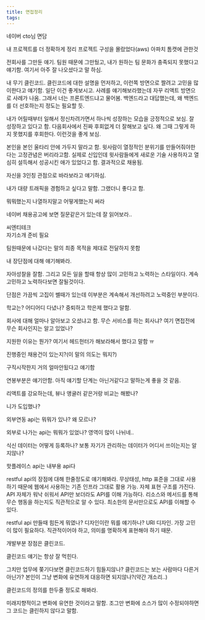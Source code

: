 ```yaml
---
title: 면접정리
tags:
---
```


네이버 cto님 면담  

내 프로젝트를 더 정확하게 정리
프로젝트 구성을 몰랐었다(aws)
아파치 톰캣에 관한것

전회사를 그만둔 얘기.
팀원 때문에 그만뒀고, 내가 원하는 팀 문화가 충족되지 못했다고 얘기함. 여기서 아주 잘 나오셨다고 말 하심.

내 무기
클린코드.
클린코드에 대한 설명을 먼저하고, 이런쪽 방면으로 짤려고 고민을 많이한다고 얘기함. 일단 이건 좋게보시고.
사례를 얘기해보라했는데 자꾸 리액트 방면으로 사례가 나옴. 그래서 너는 프론트엔드냐고 물어봄.
백엔드라고 대답했는데, 왜 백엔드를 더 선호하는지 정도는 필요할 듯.

내가 어릴때부터 일해서 정신차려가면서 하나씩 성장하는 모습을 긍정적으로 보심. 잘 성장하고 있다고 함.
다음회사에서 진짜 후회없게 더 잘해보고 싶다.
왜 그때 그렇게 하지 못했지를 후회한다.
이런것을 좋게 보심.

본인을 본인 울타리 안에 가두지 말라고 함.
윗사람이 열정적인 분위기를 만들어줘야한다는 고정관념은 버리라고함.
실제로 신입인데 윗사람들에게 새로운 기술 사용하자고 열심히 설득해서 성공시킨 애가 있었다고 함. 결과적으로 채용됨.

자신을 3인칭 관점으로 바라보라고 얘기하심.

내가 대량 트래픽을 경험하고 싶다고 말함.
그랬더니 좋다고 함.

뭐뭐했는지 나열하지말고 어떻게했는지 써라

네이버 채용공고에 보면 질문같은거 있는데 잘 읽어보라..


씨엔티테크  
자기소개 준비 필요

팀원때문에 나갔다는 말의 최종 목적을 제대로 전달하지 못함

내 장단점에 대해 얘기해봐라.

자아성찰을 잘함. 그리고 모든 일을 할때 항상 많이 고민하고 노력하는 스타일이다. 계속 고민하고 노력하다보면 잘될것이다.

단점은 가끔씩 고집이 쎌때가 있는데 이부분은 계속해서 개선하려고 노력중인 부분이다.  

학교는? 어디어디 다녔나? 중퇴하고 학은제 했다고 말함.

회사에 대해 얼마나 알아보고 오셨냐고 함. 무슨 서비스를 하는 회사냐? 여기 면접전에 무슨 회사인지는 알고 있었나?

지원한 이유는 뭔가? 여기서 헤드헌터가 해보라해서 했다고 말함 ㅠ 

진행중인 채용건이 있는지?(이 말의 의도는 뭐지?)

구직시작한지 거의 얼마안됬다고 얘기함

연봉부분은 얘기안함. 아직 얘기할 단계는 아닌거같다고 말하는게 좋을 것 같음.

리액트를 강요하는데, 뷰나 앵귤러 같은거랑 비교는 해봤나?

니가 도입했나?

외부연동 api는 뭐뭐가 있나? 왜 모르나?

외부로 나가는 api는 뭐뭐가 있었나? 영역이 많이 나뉘네..

식신 데이터는 어떻게 등록하나? 보통 자기가 관리하는 데이터가 어디서 쓰이는지는 알지않나?

핫플레이스 api는 내부용 api다

restful api의 장점에 대해 한줄정도로 얘기해봐라.
무상태성, http 표준을 그대로 사용하기 때문에 웹에서 사용하는 기존 인프라 그대로 활용 가능. 자체 표현 구조를 가진다. API 자체가 워낙 쉬워서 API만 보더라도 API를 이해 가능하다. 리소스와 메서드를 통해 무슨 행동을 하는지도 직관적으로 알 수 있다. 최소한의 문서만으로도 API를 이해할 수 있다.  

restful api 만들때 힘든게 뭐였나? 디자인이란 뭐를 얘기하나?
URI 디자인. 가장 고민이 많이 필요하다. 직관적이어야 하고, 의미를 명확하게 표현해야 하기 때문.

개발부분 장점은 클린코드.

클린코드 얘기는 항상 잘 먹힌다.

그치만 업무에 쫒기다보면 클린코드하기 힘들지않나? 클린코드는 보는 사람마다 다른거아닌가? 본인이 그냥 변화에 유연하게 대응하면 되지않나?(약간 개소리..)

클린코드의 정의를 한두줄 정도로 해봐라.

미래지향적이고 변화에 유연한 것이라고 말함. 조그만 변화에 소스가 많이 수정되야하면 그 코드는 클린하지 않다고 말함.

